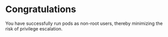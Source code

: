 # Congratulations

You have successfully run pods as non-root users, thereby minimizing the risk of privilege escalation.